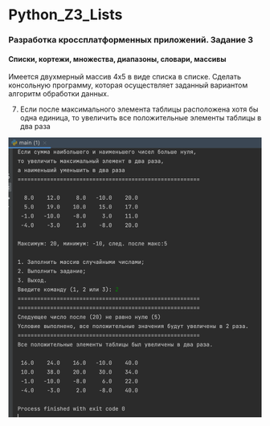 # Python_Z3_Lists

### Разработка кроссплатформенных приложений. Задание 3

#### Списки, кортежи, множества, диапазоны, словари, массивы

Имеется двухмерный массив 4x5 в виде списка в списке. Сделать консольную программу, которая
осуществляет заданный вариантом алгоритм обработки данных.

7. Если после максимального элемента таблицы расположена хотя бы одна единица, то увеличить все
положительные элементы таблицы в два раза

![srcreenshot](screenshot.png)
